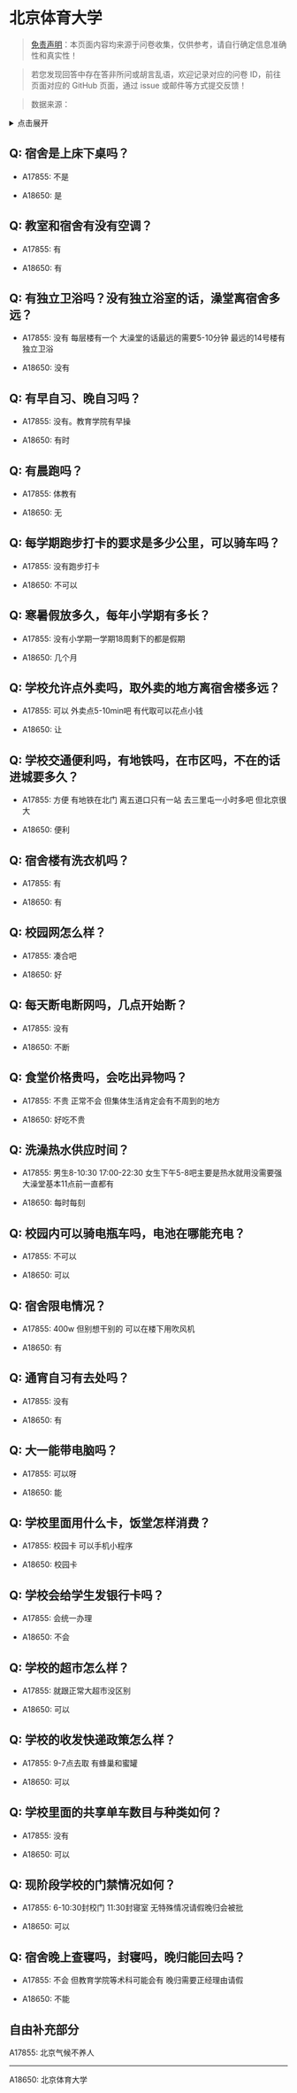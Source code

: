 # 北京体育大学

> [免责声明](https://colleges.chat/#_3)：本页面内容均来源于问卷收集，仅供参考，请自行确定信息准确性和真实性！

> 若您发现回答中存在答非所问或胡言乱语，欢迎记录对应的问卷 ID，前往页面对应的 GitHub 页面，通过 issue 或邮件等方式提交反馈！

> 数据来源：

<details><summary>点击展开</summary>
<ul>
<li>A17855: Eliochalamet2002@outlook.com (2023 年 06 月)</li>
<li>A18650: 匿名 (2023 年 06 月)</li>
</ul>
</details>

## Q: 宿舍是上床下桌吗？

- A17855: 不是

- A18650: 是

## Q: 教室和宿舍有没有空调？

- A17855: 有

- A18650: 有

## Q: 有独立卫浴吗？没有独立浴室的话，澡堂离宿舍多远？

- A17855: 没有 每层楼有一个 大澡堂的话最远的需要5-10分钟 最远的14号楼有独立卫浴

- A18650: 没有

## Q: 有早自习、晚自习吗？

- A17855: 没有。教育学院有早操

- A18650: 有时

## Q: 有晨跑吗？

- A17855: 体教有

- A18650: 无

## Q: 每学期跑步打卡的要求是多少公里，可以骑车吗？

- A17855: 没有跑步打卡

- A18650: 不可以

## Q: 寒暑假放多久，每年小学期有多长？

- A17855: 没有小学期一学期18周剩下的都是假期

- A18650: 几个月

## Q: 学校允许点外卖吗，取外卖的地方离宿舍楼多远？

- A17855: 可以 外卖点5-10min吧 有代取可以花点小钱

- A18650: 让

## Q: 学校交通便利吗，有地铁吗，在市区吗，不在的话进城要多久？

- A17855: 方便 有地铁在北门 离五道口只有一站 去三里屯一小时多吧 但北京很大

- A18650: 便利

## Q: 宿舍楼有洗衣机吗？

- A17855: 有

- A18650: 有

## Q: 校园网怎么样？

- A17855: 凑合吧

- A18650: 好

## Q: 每天断电断网吗，几点开始断？

- A17855: 没有

- A18650: 不断

## Q: 食堂价格贵吗，会吃出异物吗？

- A17855: 不贵 正常不会 但集体生活肯定会有不周到的地方

- A18650: 好吃不贵

## Q: 洗澡热水供应时间？

- A17855: 男生8-10:30 17:00-22:30 女生下午5-8吧主要是热水就用没需要强 大澡堂基本11点前一直都有

- A18650: 每时每刻

## Q: 校园内可以骑电瓶车吗，电池在哪能充电？

- A17855: 不可以

- A18650: 可以

## Q: 宿舍限电情况？

- A17855: 400w 但别想干别的 可以在楼下用吹风机

- A18650: 有

## Q: 通宵自习有去处吗？

- A17855: 没有

- A18650: 有

## Q: 大一能带电脑吗？

- A17855: 可以呀

- A18650: 能

## Q: 学校里面用什么卡，饭堂怎样消费？

- A17855: 校园卡 可以手机小程序

- A18650: 校园卡

## Q: 学校会给学生发银行卡吗？

- A17855: 会统一办理

- A18650: 不会

## Q: 学校的超市怎么样？

- A17855: 就跟正常大超市没区别

- A18650: 可以

## Q: 学校的收发快递政策怎么样？

- A17855: 9-7点去取 有蜂巢和蜜罐

- A18650: 可以

## Q: 学校里面的共享单车数目与种类如何？

- A17855: 没有

- A18650: 可以

## Q: 现阶段学校的门禁情况如何？

- A17855: 6-10:30封校门 11:30封寝室 无特殊情况请假晚归会被批

- A18650: 可以

## Q: 宿舍晚上查寝吗，封寝吗，晚归能回去吗？

- A17855: 不会 但教育学院等术科可能会有 晚归需要正经理由请假

- A18650: 不能

## 自由补充部分

A17855: 北京气候不养人

***

A18650: 北京体育大学